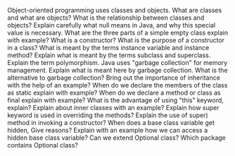 Object-oriented programming uses classes and objects. What are classes and what are objects? What is the relationship between classes and objects?
Explain carefully what null means in Java, and why this special value is necessary.
What are the three parts of a simple empty class explain with example?
What is a constructor? What is the purpose of a constructor in a class?
What is meant by the terms instance variable and instance method?
Explain what is meant by the terms subclass and superclass.
Explain the term polymorphism.
Java uses "garbage collection" for memory management. Explain what is meant here by garbage collection. What is the alternative to garbage
collection?
Bring out the importance of inheritance with the help of an example?
When do we declare the members of the class as static explain with example?
When do we declare a method or class as final explain with example?
What is the advantage of using "this" keyword, explain?
Explain about inner classes with an example?
Explain how super keyword is used in overriding the methods?
Explain the use of super) method in invoking a constructor?
When does a base class variable get hidden, Give reasons?
Explain with an example how we can access a hidden base class variable?
Can we extend Optional class?
Which package contains Optional class?